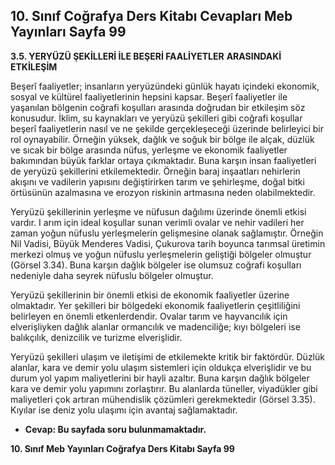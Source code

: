 ## 10. Sınıf Coğrafya Ders Kitabı Cevapları Meb Yayınları Sayfa 99

**3.5. YERYÜZÜ ŞEKİLLERİ İLE BEŞERİ FAALİYETLER** **ARASINDAKİ ETKİLEŞİM**

Beşerî faaliyetler; insanların yeryüzündeki günlük hayatı içindeki ekonomik, sosyal ve kültürel faaliyetlerinin hepsini kapsar. Beşerî faaliyetler ile yaşanılan bölgenin coğrafi koşulları arasında doğrudan bir etkileşim söz konusudur. İklim, su kaynakları ve yeryüzü şekilleri gibi coğrafi koşullar beşerî faaliyetlerin nasıl ve ne şekilde gerçekleşeceği üzerinde belirleyici bir rol oynayabilir. Örneğin yüksek, dağlık ve soğuk bir bölge ile alçak, düzlük ve sıcak bir bölge arasında nüfus, yerleşme ve ekonomik faaliyetler bakımından büyük farklar ortaya çıkmaktadır. Buna karşın insan faaliyetleri de yeryüzü şekillerini etkilemektedir. Örneğin baraj inşaatları nehirlerin akışını ve vadilerin yapısını değiştirirken tarım ve şehirleşme, doğal bitki örtüsünün azalmasına ve erozyon riskinin artmasına neden olabilmektedir.

Yeryüzü şekillerinin yerleşme ve nüfusun dağılımı üzerinde önemli etkisi vardır. I arım için ideal koşullar sunan verimli ovalar ve nehir vadileri her zaman yoğun nüfuslu yerleşmelerin gelişmesine olanak sağlamıştır. Örneğin Nil Vadisi, Büyük Menderes Vadisi, Çukurova tarih boyunca tarımsal üretimin merkezi olmuş ve yoğun nüfuslu yerleşmelerin geliştiği bölgeler olmuştur (Görsel 3.34). Buna karşın dağlık bölgeler ise olumsuz coğrafi koşulları nedeniyle daha seyrek nüfuslu bölgeler olmuştur.

Yeryüzü şekillerinin bir önemli etkisi de ekonomik faaliyetler üzerine olmaktadır. Yer şekilleri bir bölgedeki ekonomik faaliyetlerin çeşitliliğini belirleyen en önemli etkenlerdendir. Ovalar tarım ve hayvancılık için elverişliyken dağlık alanlar ormancılık ve madenciliğe; kıyı bölgeleri ise balıkçılık, denizcilik ve turizme elverişlidir.

Yeryüzü şekilleri ulaşım ve iletişimi de etkilemekte kritik bir faktördür. Düzlük alanlar, kara ve demir yolu ulaşım sistemleri için oldukça elverişlidir ve bu durum yol yapım maliyetlerini bir hayli azaltır. Buna karşın dağlık bölgeler kara ve demir yolu yapımını zorlaştırır. Bu alanlarda tüneller, viyadükler gibi maliyetleri çok artıran mühendislik çözümleri gerekmektedir (Görsel 3.35). Kıyılar ise deniz yolu ulaşımı için avantaj sağlamaktadır.

* **Cevap: Bu sayfada soru bulunmamaktadır.**

**10. Sınıf Meb Yayınları Coğrafya Ders Kitabı Sayfa 99**
